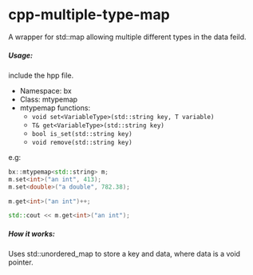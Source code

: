 # cpp-multiple-type-map
A wrapper for std::map allowing multiple different types in the data feild.

##### Usage:
include the hpp file.

* Namespace: bx
* Class: mtypemap<KeyType>
* mtypemap functions:
  * `void set<VariableType>(std::string key, T variable)`
  * `T& get<VariableType>(std::string key)`
  * `bool is_set(std::string key)`
  * `void remove(std::string key)`

e.g:
```c++
bx::mtypemap<std::string> m;
m.set<int>("an int", 413);
m.set<double>("a double", 782.38);

m.get<int>("an int")++;

std::cout << m.get<int>("an int");

```
  
##### How it works:
Uses std::unordered_map to store a key and data, where data is a void pointer.
